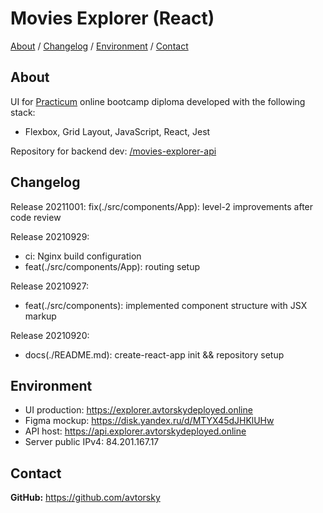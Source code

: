 # Movies Explorer (React) 

[About](#about) /
[Changelog](#changelog) /
[Environment](#environment) /
[Contact](#contact)

## About
UI for [Practicum](https://practicum.yandex.com/web/) online bootcamp diploma developed with the following stack:
* Flexbox, Grid Layout, JavaScript, React, Jest

Repository for backend dev: <a href="https://github.com/avtorsky/movies-explorer-api" target="_blank">/movies-explorer-api</a>

## Changelog
Release 20211001:
fix(./src/components/App): level-2 improvements after code review

Release 20210929:
* ci: Nginx build configuration
* feat(./src/components/App): routing setup

Release 20210927:
* feat(./src/components): implemented component structure with JSX markup 

Release 20210920:
* docs(./README.md): create-react-app init && repository setup

## Environment
* UI production: <a href="https://explorer.avtorskydeployed.online" target="_blank">https://explorer.avtorskydeployed.online</a>
* Figma mockup: <a href="https://disk.yandex.ru/d/MTYX45dJHKlUHw" target="_blank">https://disk.yandex.ru/d/MTYX45dJHKlUHw</a>
* API host: <a href="https://api.explorer.avtorskydeployed.online" target="_blank">https://api.explorer.avtorskydeployed.online</a>
* Server public IPv4: 84.201.167.17

## Contact
__GitHub:__ <a href="https://github.com/avtorsky" target="_blank">https://github.com/avtorsky</a>
